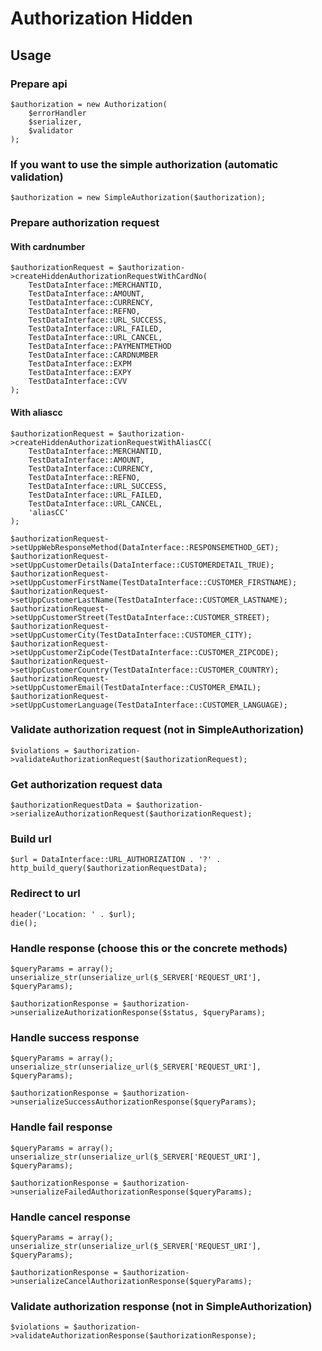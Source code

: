 # Authorization Hidden

## Usage

### Prepare api

``` {.php}
$authorization = new Authorization(
    $errorHandler
    $serializer,
    $validator
);
```

### If you want to use the simple authorization (automatic validation)

``` {.php}
$authorization = new SimpleAuthorization($authorization);
```

### Prepare authorization request

#### With cardnumber

``` {.php}
$authorizationRequest = $authorization->createHiddenAuthorizationRequestWithCardNo(
    TestDataInterface::MERCHANTID,
    TestDataInterface::AMOUNT,
    TestDataInterface::CURRENCY,
    TestDataInterface::REFNO,
    TestDataInterface::URL_SUCCESS,
    TestDataInterface::URL_FAILED,
    TestDataInterface::URL_CANCEL,
    TestDataInterface::PAYMENTMETHOD
    TestDataInterface::CARDNUMBER
    TestDataInterface::EXPM
    TestDataInterface::EXPY
    TestDataInterface::CVV
);
```

#### With aliascc

``` {.php}
$authorizationRequest = $authorization->createHiddenAuthorizationRequestWithAliasCC(
    TestDataInterface::MERCHANTID,
    TestDataInterface::AMOUNT,
    TestDataInterface::CURRENCY,
    TestDataInterface::REFNO,
    TestDataInterface::URL_SUCCESS,
    TestDataInterface::URL_FAILED,
    TestDataInterface::URL_CANCEL,
    'aliasCC'
);
```

``` {.php}
$authorizationRequest->setUppWebResponseMethod(DataInterface::RESPONSEMETHOD_GET);
$authorizationRequest->setUppCustomerDetails(DataInterface::CUSTOMERDETAIL_TRUE);
$authorizationRequest->setUppCustomerFirstName(TestDataInterface::CUSTOMER_FIRSTNAME);
$authorizationRequest->setUppCustomerLastName(TestDataInterface::CUSTOMER_LASTNAME);
$authorizationRequest->setUppCustomerStreet(TestDataInterface::CUSTOMER_STREET);
$authorizationRequest->setUppCustomerCity(TestDataInterface::CUSTOMER_CITY);
$authorizationRequest->setUppCustomerZipCode(TestDataInterface::CUSTOMER_ZIPCODE);
$authorizationRequest->setUppCustomerCountry(TestDataInterface::CUSTOMER_COUNTRY);
$authorizationRequest->setUppCustomerEmail(TestDataInterface::CUSTOMER_EMAIL);
$authorizationRequest->setUppCustomerLanguage(TestDataInterface::CUSTOMER_LANGUAGE);
```

### Validate authorization request (not in SimpleAuthorization)

``` {.php}
$violations = $authorization->validateAuthorizationRequest($authorizationRequest);
```

### Get authorization request data

``` {.php}
$authorizationRequestData = $authorization->serializeAuthorizationRequest($authorizationRequest);
```

### Build url

``` {.php}
$url = DataInterface::URL_AUTHORIZATION . '?' . http_build_query($authorizationRequestData);
```

### Redirect to url

``` {.php}
header('Location: ' . $url);
die();
```

### Handle response (choose this or the concrete methods)

``` {.php}
$queryParams = array();
unserialize_str(unserialize_url($_SERVER['REQUEST_URI'], $queryParams);

$authorizationResponse = $authorization->unserializeAuthorizationResponse($status, $queryParams);
```

### Handle success response

``` {.php}
$queryParams = array();
unserialize_str(unserialize_url($_SERVER['REQUEST_URI'], $queryParams);

$authorizationResponse = $authorization->unserializeSuccessAuthorizationResponse($queryParams);
```

### Handle fail response

``` {.php}
$queryParams = array();
unserialize_str(unserialize_url($_SERVER['REQUEST_URI'], $queryParams);

$authorizationResponse = $authorization->unserializeFailedAuthorizationResponse($queryParams);
```

### Handle cancel response

``` {.php}
$queryParams = array();
unserialize_str(unserialize_url($_SERVER['REQUEST_URI'], $queryParams);

$authorizationResponse = $authorization->unserializeCancelAuthorizationResponse($queryParams);
```

### Validate authorization response (not in SimpleAuthorization)

``` {.php}
$violations = $authorization->validateAuthorizationResponse($authorizationResponse);
```